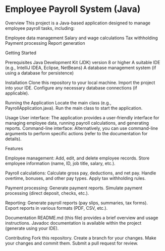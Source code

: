 
# Employee Payroll System (Java)

Overview
This project is a Java-based application designed to manage employee payroll tasks, including:

Employee data management
Salary and wage calculations
Tax withholding
Payment processing
Report generation

Getting Started

Prerequisites
Java Development Kit (JDK) version 8 or higher
A suitable IDE (e.g., IntelliJ IDEA, Eclipse, NetBeans)
A database management system (if using a database for persistence)

Installation
Clone this repository to your local machine.
Import the project into your IDE.
Configure any necessary database connections (if applicable).

Running the Application
Locate the main class (e.g., PayrollApplication.java).
Run the main class to start the application.

Usage
User interface: The application provides a user-friendly interface for managing employee data, running payroll calculations, and generating reports.
Command-line interface: Alternatively, you can use command-line arguments to perform specific actions (refer to the documentation for details).

Features

Employee management:
Add, edit, and delete employee records.
Store employee information (name, ID, job title, salary, etc.).

Payroll calculations:
Calculate gross pay, deductions, and net pay.
Handle overtime, bonuses, and other pay types.
Apply tax withholding rules.

Payment processing:
Generate payment reports.
Simulate payment processing (direct deposit, checks, etc.).

Reporting:
Generate payroll reports (pay slips, summaries, tax forms).
Export reports in various formats (PDF, CSV, etc.).

Documentation
README.md (this file) provides a brief overview and usage instructions.
Javadoc documentation is available within the project (generate using your IDE).

Contributing
Fork this repository.
Create a branch for your changes.
Make your changes and commit them.
Submit a pull request for review.

